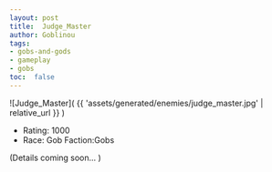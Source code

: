 ```yaml
---
layout: post
title:  Judge_Master
author: Goblinou
tags:
- gobs-and-gods
- gameplay
- gobs
toc:  false
---
```


![Judge_Master]( {{ 'assets/generated/enemies/judge_master.jpg' | relative_url }} )
- Rating: 1000
- Race: Gob  Faction:Gobs

(Details coming soon... )